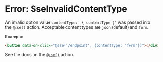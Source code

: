 # Error: SseInvalidContentType

An invalid option value `contentType: '{ contentType }'` was passed into the `@sse()` action. Acceptable content types are `json` (default) and `form`.

Example:

```html
<button data-on-click="@sse('/endpoint', {contentType: 'form'})"></div>
```

See the docs on the [`@sse()`](/reference/action_plugins#sse) action.